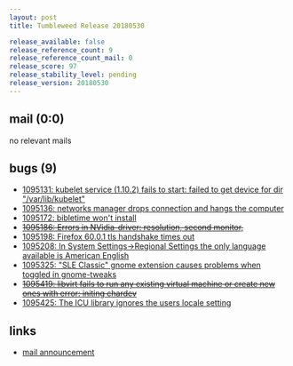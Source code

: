 ```yaml
---
layout: post
title: Tumbleweed Release 20180530

release_available: false
release_reference_count: 9
release_reference_count_mail: 0
release_score: 97
release_stability_level: pending
release_version: 20180530
---
```


## mail (0:0)

no relevant mails

## bugs (9)

<!--more-->

- [1095131: kubelet service (1.10.2) fails to start: failed to get device for dir "/var/lib/kubelet"](https://bugzilla.opensuse.org/show_bug.cgi?id=1095131)
- [1095136: networks manager drops connection and hangs the computer](https://bugzilla.opensuse.org/show_bug.cgi?id=1095136)
- [1095172: bibletime won't install](https://bugzilla.opensuse.org/show_bug.cgi?id=1095172)
- ~~[1095186: Errors in NVidia-driver: resolution, second monitor,](https://bugzilla.opensuse.org/show_bug.cgi?id=1095186)~~
- [1095198: Firefox 60.0.1 tls handshake times out](https://bugzilla.opensuse.org/show_bug.cgi?id=1095198)
- [1095208: In System Settings->Regional Settings the only language available is American English](https://bugzilla.opensuse.org/show_bug.cgi?id=1095208)
- [1095325: "SLE Classic" gnome extension causes problems when toggled in gnome-tweaks](https://bugzilla.opensuse.org/show_bug.cgi?id=1095325)
- ~~[1095419: libvirt fails to run any existing virtual machine or create new ones with error: initing chardev](https://bugzilla.opensuse.org/show_bug.cgi?id=1095419)~~
- [1095425: The ICU library ignores the users locale setting](https://bugzilla.opensuse.org/show_bug.cgi?id=1095425)



## links

- [mail announcement](https://lists.opensuse.org/opensuse-factory/2018-05/msg00535.html)
